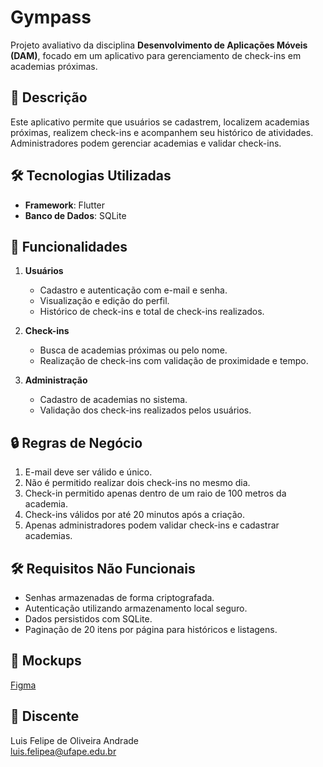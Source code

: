 # Gympass

Projeto avaliativo da disciplina **Desenvolvimento de Aplicações Móveis (DAM)**, focado em um aplicativo para gerenciamento de check-ins em academias próximas.

## 👋 Descrição
Este aplicativo permite que usuários se cadastrem, localizem academias próximas, realizem check-ins e acompanhem seu histórico de atividades. Administradores podem gerenciar academias e validar check-ins.

## 🛠️ Tecnologias Utilizadas
- **Framework**: Flutter
- **Banco de Dados**: SQLite

## 🎯 Funcionalidades
1. **Usuários**
   - Cadastro e autenticação com e-mail e senha.
   - Visualização e edição do perfil.
   - Histórico de check-ins e total de check-ins realizados.

2. **Check-ins**
   - Busca de academias próximas ou pelo nome.
   - Realização de check-ins com validação de proximidade e tempo.

3. **Administração**
   - Cadastro de academias no sistema.
   - Validação dos check-ins realizados pelos usuários.

## 🔒 Regras de Negócio
1. E-mail deve ser válido e único.
2. Não é permitido realizar dois check-ins no mesmo dia.
3. Check-in permitido apenas dentro de um raio de 100 metros da academia.
4. Check-ins válidos por até 20 minutos após a criação.
5. Apenas administradores podem validar check-ins e cadastrar academias.

## 🛠 Requisitos Não Funcionais
- Senhas armazenadas de forma criptografada.
- Autenticação utilizando armazenamento local seguro.
- Dados persistidos com SQLite.
- Paginação de 20 itens por página para históricos e listagens.

## 🚀 Mockups
[Figma](https://www.figma.com/proto/OcfNjTHRbCeXtv5XIlDoxJ/Gympass?node-id=0-1&t=6kTRblV2AckuMgjt-1)

## 📧 Discente
Luis Felipe de Oliveira Andrade  
[luis.felipea@ufape.edu.br](mailto:luis.felipea@ufape.edu.br)

